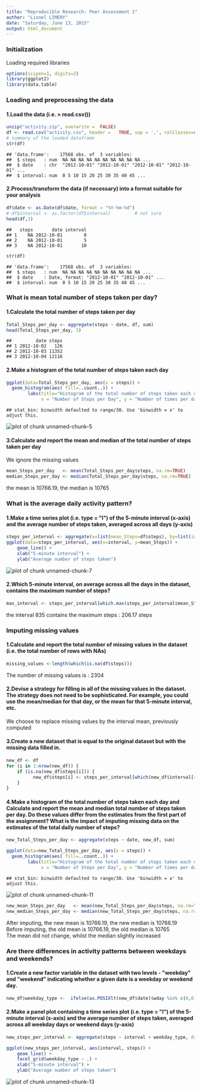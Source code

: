 ```yaml
---
title: "Reproducible Research: Peer Assessment 1"
author: "Lionel LIMERY"
date: "Saturday, June 13, 2015"
output: html_document
---
```

  
### Initialization

Loading required libraries

```r
options(scipen=1, digits=2)
library(ggplot2)
library(data.table)
```

### Loading and preprocessing the data
#### 1.Load the data (i.e. > read.csv())

```r
unzip("activity.zip", overwrite =  FALSE)
df <- read.csv("activity.csv", header =   TRUE, sep = ',', colClasses=c("numeric", "character", "numeric"))
# summary of the loaded dataframe
str(df)
```

```
## 'data.frame':	17568 obs. of  3 variables:
##  $ steps   : num  NA NA NA NA NA NA NA NA NA NA ...
##  $ date    : chr  "2012-10-01" "2012-10-01" "2012-10-01" "2012-10-01" ...
##  $ interval: num  0 5 10 15 20 25 30 35 40 45 ...
```

#### 2.Process/transform the data (if necessary) into a format suitable for your analysis

```r
df$date <- as.Date(df$date, format = "%Y-%m-%d")
# df$interval <- as.factor(df$interval)         # not sure
head(df,3)
```

```
##   steps       date interval
## 1    NA 2012-10-01        0
## 2    NA 2012-10-01        5
## 3    NA 2012-10-01       10
```

```r
str(df)
```

```
## 'data.frame':	17568 obs. of  3 variables:
##  $ steps   : num  NA NA NA NA NA NA NA NA NA NA ...
##  $ date    : Date, format: "2012-10-01" "2012-10-01" ...
##  $ interval: num  0 5 10 15 20 25 30 35 40 45 ...
```

### What is mean total number of steps taken per day?
#### 1.Calculate the total number of steps taken per day

```r
Total_Steps_per_day <- aggregate(steps ~ date, df, sum)
head(Total_Steps_per_day, 3)
```

```
##         date steps
## 1 2012-10-02   126
## 2 2012-10-03 11352
## 3 2012-10-04 12116
```

#### 2.Make a histogram of the total number of steps taken each day



```r
ggplot(data=Total_Steps_per_day, aes(x = steps)) + 
  geom_histogram(aes( fill=..count..)) + 
        labs(title="Histogram of the total number of steps taken each day", 
             x = "Number of Steps per Day", y = "Number of times per day") 
```

```
## stat_bin: binwidth defaulted to range/30. Use 'binwidth = x' to adjust this.
```

![plot of chunk unnamed-chunk-5](figure/unnamed-chunk-5-1.png) 



#### 3.Calculate and report the mean and median of the total number of steps taken per day
We ignore the missing values

```r
mean_Steps_per_day   <- mean(Total_Steps_per_day$steps, na.rm=TRUE)
median_Steps_per_day <- median(Total_Steps_per_day$steps, na.rm=TRUE)
```
the mean is 10766.19, the median is 10765


### What is the average daily activity pattern?

#### 1.Make a time series plot (i.e. type = "l") of the 5-minute interval (x-axis) and the average number of steps taken, averaged across all days (y-axis)

```r
steps_per_interval <- aggregate(x=list(mean_Steps=df$steps), by=list(interval=df$interval), FUN=mean, na.rm=TRUE)
ggplot(data=steps_per_interval, aes(x=interval, y=mean_Steps)) +
    geom_line() +
    xlab("5-minute interval") +
    ylab("Average number of steps taken") 
```

![plot of chunk unnamed-chunk-7](figure/unnamed-chunk-7-1.png) 


#### 2.Which 5-minute interval, on average across all the days in the dataset, contains the maximum number of steps?

```r
max_interval <- steps_per_interval[which.max(steps_per_interval$mean_Steps),]
```
the interval 835 contains the maximum steps : 206.17 steps

### Imputing missing values
#### 1.Calculate and report the total number of missing values in the dataset (i.e. the total number of rows with NAs)

```r
missing_values <-length(which(is.na(df$steps)))
```

The number of missing values is : 2304 

#### 2.Devise a strategy for filling in all of the missing values in the dataset. The strategy does not need to be sophisticated. For example, you could use the mean/median for that day, or the mean for that 5-minute interval, etc.
We choose to replace missing values by the interval mean, previously computed 

#### 3.Create a new dataset that is equal to the original dataset but with the missing data filled in.

```r
new_df <- df 
for (i in 1:nrow(new_df)) {
    if (is.na(new_df$steps[i])) {
          new_df$steps[i] <- steps_per_interval[which(new_df$interval[i] == steps_per_interval$interval), ]$mean_Steps
    }
}
```
#### 4.Make a histogram of the total number of steps taken each day and Calculate and report the mean and median total number of steps taken per day. Do these values differ from the estimates from the first part of the assignment? What is the impact of imputing missing data on the estimates of the total daily number of steps?


```r
new_Total_Steps_per_day <- aggregate(steps ~ date, new_df, sum)

ggplot(data=new_Total_Steps_per_day, aes(x = steps)) + 
  geom_histogram(aes( fill=..count..)) + 
        labs(title="Histogram of the total number of steps taken each day", 
             x = "Number of Steps per Day", y = "Number of times per day") 
```

```
## stat_bin: binwidth defaulted to range/30. Use 'binwidth = x' to adjust this.
```

![plot of chunk unnamed-chunk-11](figure/unnamed-chunk-11-1.png) 

```r
new_mean_Steps_per_day   <- mean(new_Total_Steps_per_day$steps, na.rm=TRUE)
new_median_Steps_per_day <- median(new_Total_Steps_per_day$steps, na.rm=TRUE)
```
After  imputing, the new mean is 10766.19, the new median is 10766.19  
Before imputing, the old mean is 10766.19, the old median is 10765  
The mean did not change, whilst the median slightly increased

### Are there differences in activity patterns between weekdays and weekends?
#### 1.Create a new factor variable in the dataset with two levels - "weekday" and "weekend" indicating whether a given date is a weekday or weekend day.

```r
new_df$weekday_type <-  ifelse(as.POSIXlt(new_df$date)$wday %in% c(0,6), 'weekend', 'weekday')
```

#### 2.Make a panel plot containing a time series plot (i.e. type = "l") of the 5-minute interval (x-axis) and the average number of steps taken, averaged across all weekday days or weekend days (y-axis)

```r
new_steps_per_interval <- aggregate(steps ~ interval + weekday_type, data=new_df, mean)

ggplot(new_steps_per_interval, aes(interval, steps)) + 
    geom_line() + 
    facet_grid(weekday_type ~ .) +
    xlab("5-minute interval") + 
    ylab("Average number of steps taken")
```

![plot of chunk unnamed-chunk-13](figure/unnamed-chunk-13-1.png) 



